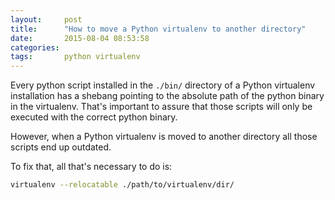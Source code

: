 ```yaml
---
layout:     post
title:      "How to move a Python virtualenv to another directory"
date:       2015-08-04 08:53:58
categories: 
tags:       python virtualenv
---
```

Every python script installed in the `./bin/` directory of a Python virtualenv installation has a shebang pointing to the absolute path of the python binary in the virtualenv. That's important to assure that those scripts will only be executed with the correct python binary.

However, when a Python virtualenv is moved to another directory all those scripts end up outdated.

To fix that, all that's necessary to do is:

```sh
virtualenv --relocatable ./path/to/virtualenv/dir/
```


